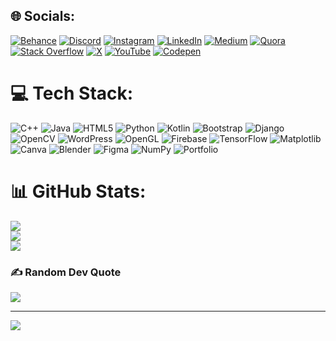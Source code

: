
## 🌐 Socials:
[![Behance](https://img.shields.io/badge/Behance-1769ff?logo=behance&logoColor=white)](https://behance.net/https://www.behance.net/flemingdragon/) [![Discord](https://img.shields.io/badge/Discord-%237289DA.svg?logo=discord&logoColor=white)](https://discord.gg/flemingdev) [![Instagram](https://img.shields.io/badge/Instagram-%23E4405F.svg?logo=Instagram&logoColor=white)](https://instagram.com/https://www.instagram.com/ved.mahajan.33/) [![LinkedIn](https://img.shields.io/badge/LinkedIn-%230077B5.svg?logo=linkedin&logoColor=white)](https://linkedin.com/in/https://www.linkedin.com/in/ved-mahajan-5340b223a?lipi=urn%3Ali%3Apage%3Ad_flagship3_profile_view_base_contact_details%3B7WIhW967SvmBDbNzMKfXxQ%3D%3D) [![Medium](https://img.shields.io/badge/Medium-12100E?logo=medium&logoColor=white)](https://medium.com/@https://medium.com/@mahajanved1234) [![Quora](https://img.shields.io/badge/Quora-%23B92B27.svg?logo=Quora&logoColor=white)](https://quora.com/profile/https://www.quora.com/profile/CM-Ved-Mahajan) [![Stack Overflow](https://img.shields.io/badge/-Stackoverflow-FE7A16?logo=stack-overflow&logoColor=white)](https://stackoverflow.com/users/https://stackoverflow.com/users/23484441/ved-mahajan) [![X](https://img.shields.io/badge/X-black.svg?logo=X&logoColor=white)](https://x.com/https://twitter.com/CmVed) [![YouTube](https://img.shields.io/badge/YouTube-%23FF0000.svg?logo=YouTube&logoColor=white)](https://youtube.com/@@flemingdragon-03) [![Codepen](https://img.shields.io/badge/Codepen-000000?style=for-the-badge&logo=codepen&logoColor=white)](https://codepen.io/https://codepen.io/CM-Ved-Mahajan) 

# 💻 Tech Stack:
![C++](https://img.shields.io/badge/c++-%2300599C.svg?style=plastic&logo=c%2B%2B&logoColor=white) ![Java](https://img.shields.io/badge/java-%23ED8B00.svg?style=plastic&logo=openjdk&logoColor=white) ![HTML5](https://img.shields.io/badge/html5-%23E34F26.svg?style=plastic&logo=html5&logoColor=white) ![Python](https://img.shields.io/badge/python-3670A0?style=plastic&logo=python&logoColor=ffdd54) ![Kotlin](https://img.shields.io/badge/kotlin-%237F52FF.svg?style=plastic&logo=kotlin&logoColor=white) ![Bootstrap](https://img.shields.io/badge/bootstrap-%238511FA.svg?style=plastic&logo=bootstrap&logoColor=white) ![Django](https://img.shields.io/badge/django-%23092E20.svg?style=plastic&logo=django&logoColor=white) ![OpenCV](https://img.shields.io/badge/opencv-%23white.svg?style=plastic&logo=opencv&logoColor=white) ![WordPress](https://img.shields.io/badge/WordPress-%23117AC9.svg?style=plastic&logo=WordPress&logoColor=white) ![OpenGL](https://img.shields.io/badge/OpenGL-%23FFFFFF.svg?style=plastic&logo=opengl) ![Firebase](https://img.shields.io/badge/Firebase-039BE5?style=plastic&logo=Firebase&logoColor=white) ![TensorFlow](https://img.shields.io/badge/TensorFlow-%23FF6F00.svg?style=plastic&logo=TensorFlow&logoColor=white) ![Matplotlib](https://img.shields.io/badge/Matplotlib-%23ffffff.svg?style=plastic&logo=Matplotlib&logoColor=black) ![Canva](https://img.shields.io/badge/Canva-%2300C4CC.svg?style=plastic&logo=Canva&logoColor=white) ![Blender](https://img.shields.io/badge/blender-%23F5792A.svg?style=plastic&logo=blender&logoColor=white) ![Figma](https://img.shields.io/badge/figma-%23F24E1E.svg?style=plastic&logo=figma&logoColor=white) ![NumPy](https://img.shields.io/badge/numpy-%23013243.svg?style=plastic&logo=numpy&logoColor=white) ![Portfolio](https://img.shields.io/badge/Portfolio-%23000000.svg?style=plastic&logo=firefox&logoColor=#FF7139)
# 📊 GitHub Stats:
![](https://github-readme-stats.vercel.app/api?username=Fleming-Dragon&theme=dark&hide_border=false&include_all_commits=true&count_private=true)<br/>
![](https://github-readme-streak-stats.herokuapp.com/?user=Fleming-Dragon&theme=dark&hide_border=false)<br/>
![](https://github-readme-stats.vercel.app/api/top-langs/?username=Fleming-Dragon&theme=dark&hide_border=false&include_all_commits=true&count_private=true&layout=compact)

### ✍️ Random Dev Quote
![](https://quotes-github-readme.vercel.app/api?type=horizontal&theme=radical)

---
[![](https://visitcount.itsvg.in/api?id=Fleming-Dragon&icon=2&color=10)](https://visitcount.itsvg.in)

<!-- Proudly created with GPRM ( https://gprm.itsvg.in ) -->
